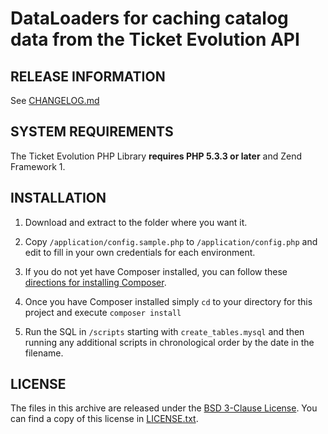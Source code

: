 # DataLoaders for caching catalog data from the Ticket Evolution API

## RELEASE INFORMATION
See [CHANGELOG.md](https://github.com/TeamOneTickets/ticket-evolution-dataloaders/blob/master/CHANGELOG.md)


## SYSTEM REQUIREMENTS
The Ticket Evolution PHP Library **requires PHP 5.3.3 or later** and Zend Framework 1.


## INSTALLATION
1. Download and extract to the folder where you want it.

2. Copy `/application/config.sample.php` to `/application/config.php` and edit to fill in your own credentials for each environment.

3. If you do not yet have Composer installed, you can follow these [directions for installing Composer](http://getcomposer.org/doc/00-intro.md#installation-nix).

4. Once you have Composer installed simply `cd` to your directory for this project and execute `composer install`

5. Run the SQL in `/scripts` starting with `create_tables.mysql` and then running any additional scripts in chronological order by the date in the filename.


## LICENSE
The files in this archive are released under the [BSD 3-Clause License](http://opensource.org/licenses/BSD-3-Clause). You can find a copy of this license in [LICENSE.txt](https://github.com/TeamOneTickets/ticket-evolution-dataloaders/blob/master/LICENSE.txt).
